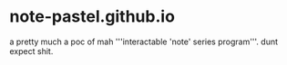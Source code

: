 # note-pastel.github.io
a pretty much a poc of mah '''interactable 'note' series program'''. dunt expect shit.
